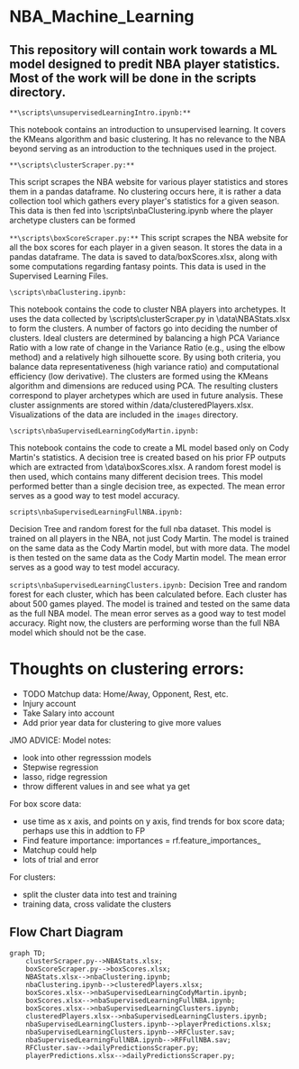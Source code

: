 # **NBA_Machine_Learning**


## This repository will contain work towards a ML model designed to predit NBA player statistics. Most of the work will be done in the scripts directory.


```**\scripts\unsupervisedLearningIntro.ipynb:**```

This notebook contains an introduction to unsupervised learning. It covers the KMeans algorithm and basic clustering. It has no relevance to the NBA beyond serving as an introduction to the techniques used in the project.

```**\scripts\clusterScraper.py:**```

This script scrapes the NBA website for various player statistics and stores them in a pandas dataframe. No clustering occurs here, it is rather a data collection tool which gathers every player's statistics for a given season. This data is then fed into \scripts\nbaClustering.ipynb where the player archetype clusters can be formed

```**\scripts\boxScoreScraper.py:**```
This script scrapes the NBA website for all the box scores for each player in a given season. It stores the data in a pandas dataframe. The data is saved to data/boxScores.xlsx, along with some computations regarding fantasy points. This data is used in the Supervised Learning Files.


```\scripts\nbaClustering.ipynb:```

This notebook contains the code to cluster NBA players into archetypes. It uses the data collected by \scripts\clusterScraper.py in \data\NBAStats.xlsx to form the clusters. A number of factors go into deciding the number of clusters. Ideal clusters are determined by balancing a high PCA Variance Ratio with a low rate of change in the Variance Ratio (e.g., using the elbow method) and a relatively high silhouette score. By using both criteria, you balance data representativeness (high variance ratio) and computational efficiency (low derivative). The clusters are formed using the KMeans algorithm and dimensions are reduced using PCA. The resulting clusters correspond to player archetypes which are used in future analysis. These cluster assignments are stored within /data/clusteredPlayers.xlsx. Visualizations of the data are included in the ```images``` directory.


```\scripts\nbaSupervisedLearningCodyMartin.ipynb:```

This notebook contains the code to create a ML model based only on Cody Martin's statistics. A decision tree is created based on his prior FP outputs which are extracted from \data\boxScores.xlsx. A random forest model is then used, which contains many different decision trees. This model performed better than a single decision tree, as expected. The mean error serves as a good way to test model accuracy.

```scripts\nbaSupervisedLearningFullNBA.ipynb:```
 
Decision Tree and random forest for the full nba dataset. This model is trained on all players in the NBA, not just Cody Martin. The model is trained on the same data as the Cody Martin model, but with more data. The model is then tested on the same data as the Cody Martin model. The mean error serves as a good way to test model accuracy.

```scripts\nbaSupervisedLearningClusters.ipynb:```
Decision Tree and random forest for each cluster, which has been calculated before. Each cluster has about 500 games played. The model is trained and tested on the same data as the full NBA model. The mean error serves as a good way to test model accuracy. Right now, the clusters are performing worse than the full NBA model which should not be the case.


# Thoughts on clustering errors:
* TODO Matchup data: Home/Away, Opponent, Rest, etc.
* Injury account
* Take Salary into account
* Add prior year data for clustering to give more values




JMO ADVICE:
Model notes:
* look into other regresssion models
* Stepwise regression
* lasso, ridge regression
* throw different values in and see what ya get

For box score data:
* use time as x axis, and points on y axis, find trends for box score data; perhaps use this in addtion to FP
* Find feature importance: importances = rf.feature_importances_
* Matchup could help
* lots of trial and error

For clusters:
* split the cluster data into test and training
* training data, cross validate the clusters

## **Flow Chart Diagram**
```mermaid
graph TD;
    clusterScraper.py-->NBAStats.xlsx;
    boxScoreScraper.py-->boxScores.xlsx;
    NBAStats.xlsx-->nbaClustering.ipynb;
    nbaClustering.ipynb-->clusteredPlayers.xlsx;
    boxScores.xlsx-->nbaSupervisedLearningCodyMartin.ipynb;
    boxScores.xlsx-->nbaSupervisedLearningFullNBA.ipynb;
    boxScores.xlsx-->nbaSupervisedLearningClusters.ipynb;
    clusteredPlayers.xlsx-->nbaSupervisedLearningClusters.ipynb;
    nbaSupervisedLearningClusters.ipynb-->playerPredictions.xlsx;
    nbaSupervisedLearningClusters.ipynb-->RFCluster.sav;
    nbaSupervisedLearningFullNBA.ipynb-->RFFullNBA.sav;
    RFCluster.sav-->dailyPredictionsScraper.py;
    playerPredictions.xlsx-->dailyPredictionsScraper.py;

```
